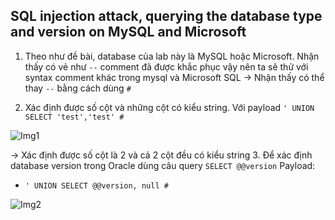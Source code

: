 ## SQL injection attack, querying the database type and version on MySQL and Microsoft

1. Theo như đề bài, database của lab này là MySQL hoặc Microsoft. Nhận thấy có vẻ như ``--`` comment đã được khắc phục vậy nên ta sẽ thử với syntax comment khác trong mysql và Microsoft SQL
-> Nhận thấy có thể thay ``--`` bằng cách dùng ``#``

2. Xác định được số cột và những cột có kiểu string. Với payload ```' UNION SELECT 'test','test' #```

![Img1](\asset/../img/determine_col_num.png)

-> Xác định được số cột là 2 và cả 2 cột đều có kiểu string
3. Để xác định database version trong Oracle dùng câu query ``SELECT @@version``
Payload: 	
- ```' UNION SELECT @@version, null #```

![Img2](\asset/../img/done.png)